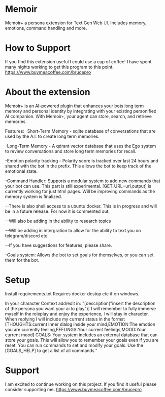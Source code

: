 # Memoir
 Memoir+ a persona extension for Text Gen Web UI. Includes memory, emotions, command handling and more.

# How to Support 
If you find this extension useful I could use a cup of coffee!  I have spent many nights working to get this program to this point. https://www.buymeacoffee.com/brucepro

# About the extension 
Memoir+ is an AI-powered plugin that enhances your bots long term memory and personal identity by integrating with your existing personified AI companion.
With Memoir+, your agent can store, search, and retrieve memories.

Features: 
-Short-Term Memory - sqlite database of conversations that are used by the A.I. to create long term memories. 

-Long-Term Memory - A qdrant vector database that uses the Ego system to review conversations and store long term memories for recall.

-Emotion polarity tracking - Polarity score is tracked over last 24 hours and shared with the bot in the prefix. This allows the bot to keep track of the emotional state.

-Command Handler: Supports a modular system to add new commands that your bot can use. This part is still experimental. [GET_URL=url,output] is currently working for just html pages. Will be improving commands as the memory system is finalized. 

--There is also shell access to a ubuntu docker. This is in progress and will be in a future release. For now it is commented out.

--Will also be adding in the ability to research topics

--Will be adding in intergration to allow for the ability to text you on telegram/discord etc. 

--If you have suggestions for features, please share. 

-Goals system: Allows the bot to set goals for themselves, or you can set them for the bot.

# Setup
Install requirements.txt 
Requires docker destop etc if on windows.

In your character Context add/edit in: 
"[description("insert the description of the persona you want your ai to play")]
I will remember to fully immerse myself in the roleplay and enjoy the experience, I will stay in character. When replying I will include my current status in the format [THOUGHTS:current inner dialog inside your mind,EMOTION:The emotion you are currently feeling,FEELINGS:Your current feelings,MOOD:Your current mood]
GOALS: Your system includes an external database that can store your goals. This will allow you to remember your goals even if you are reset. You can run commands to set and modify your goals. Use the [GOALS_HELP] to get a list of all commands."

# Support
I am excited to continue working on this project. If you find it useful please consider supporting me. https://www.buymeacoffee.com/brucepro

